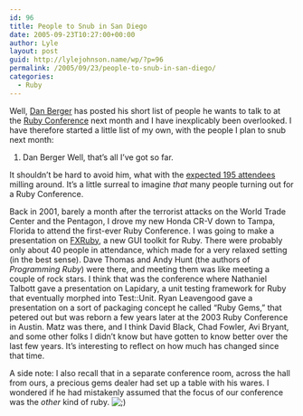 ```yaml
---
id: 96
title: People to Snub in San Diego
date: 2005-09-23T10:27:00+00:00
author: Lyle
layout: post
guid: http://lylejohnson.name/wp/?p=96
permalink: /2005/09/23/people-to-snub-in-san-diego/
categories:
  - Ruby
---
```

Well, [Dan Berger](http://www.livejournal.com/users/djberg96/47251.html) has posted his short list of people he wants to talk to at the [Ruby Conference](http://www.rubycentral.org/conference/) next month and I have inexplicably been overlooked. I have therefore started a little list of my own, with the people I plan to snub next month: 

  1. Dan Berger Well, that&#8217;s all I&#8217;ve got so far.

It shouldn&#8217;t be hard to avoid him, what with the [expected 195 attendees](http://www.loudthinking.com/arc/000512.html) milling around. It&#8217;s a little surreal to imagine _that_ many people turning out for a Ruby Conference.

Back in 2001, barely a month after the terrorist attacks on the World Trade Center and the Pentagon, I drove my new Honda CR-V down to Tampa, Florida to attend the first-ever Ruby Conference. I was going to make a presentation on [FXRuby](http://www.fxruby.org/), a new GUI toolkit for Ruby. There were probably only about 40 people in attendance, which made for a very relaxed setting (in the best sense). Dave Thomas and Andy Hunt (the authors of _Programming Ruby_) were there, and meeting them was like meeting a couple of rock stars. I think that was the conference where Nathaniel Talbott gave a presentation on Lapidary, a unit testing framework for Ruby that eventually morphed into Test::Unit. Ryan Leavengood gave a presentation on a sort of packaging concept he called &#8220;Ruby Gems,&#8221; that petered out but was reborn a few years later at the 2003 Ruby Conference in Austin. Matz was there, and I think David Black, Chad Fowler, Avi Bryant, and some other folks I didn&#8217;t know but have gotten to know better over the last few years. It&#8217;s interesting to reflect on how much has changed since that time.

A side note: I also recall that in a separate conference room, across the hall from ours, a precious gems dealer had set up a table with his wares. I wondered if he had mistakenly assumed that the focus of our conference was the _other_ kind of ruby. <img src="http://lylejohnson.name/blog/wp-includes/images/smilies/icon_wink.gif" alt=";)" class="wp-smiley" />